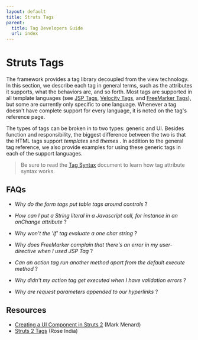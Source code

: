 ```yaml
---
layout: default
title: Struts Tags
parent:
  title: Tag Developers Guide
  url: index
---
```


# Struts Tags

The framework provides a tag library decoupled from the view technology. In this section, we describe each tag in general 
terms, such as the attributes it supports, what the behaviors are, and so forth. Most tags are supported in all template 
languages (see [JSP Tags](jsp-tags.html), [Velocity Tags](velocity-tags.html), and [FreeMarker Tags](freemarker-tags.html)), 
but some are currently only specific to one language. Whenever a tag doesn't have complete support for every language, 
it is noted on the tag's reference page.

The types of tags can be broken in to two types: generic and UI. Besides function and responsibility, the biggest 
difference between the two is that the HTML tags support _templates_  and _themes_ . In addition to the general tag 
reference, we also provide examples for using these generic tags in each of the support languages.

> Be sure to read the [Tag Syntax](tag-syntax.html) document to learn how tag attribute syntax works.

## FAQs

+ _Why do the form tags put table tags around controls_ ?

+ _How can I put a String literal in a Javascript call, for instance in an onChange attribute_ ?

+ _Why won't the 'if' tag evaluate a one char string_ ?

+ _Why does FreeMarker complain that there's an error in my user-directive when I used JSP Tag_ ?

+ _Can an action tag run another method apart from the default execute method_ ?

+ _Why didn't my action tag get executed when I have validation errors_ ?

+ _Why are request parameters appended to our hyperlinks_ ?

## Resources

- [Creating a UI Component in Struts 2](http://www.vitarara.org/cms/struts_2_cookbook/creating_a_ui_component) (Mark Menard)
- [Struts 2 Tags](http://www.roseindia.net/struts/struts2/struts-2-tags.shtml) (Rose India)
